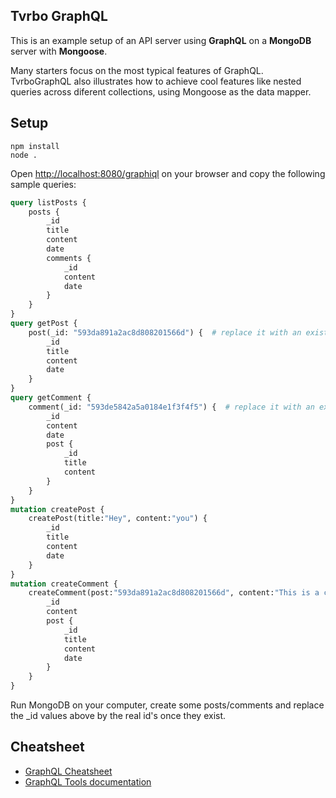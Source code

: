 Tvrbo GraphQL
---

This is an example setup of an API server using **GraphQL** on a **MongoDB** server with **Mongoose**.

Many starters focus on the most typical features of GraphQL. TvrboGraphQL also illustrates how to achieve cool features like nested queries across diferent collections, using Mongoose as the data mapper.

## Setup

	npm install
	node .

Open [http://localhost:8080/graphiql](http://localhost:8080/graphiql) on your browser and copy the following sample queries:

```graphql
query listPosts {
	posts {
		_id
		title
		content
		date
		comments {
			_id
			content
			date
		}
	}
}
query getPost {
	post(_id: "593da891a2ac8d808201566d") {  # replace it with an existing ID
		_id
		title
		content
		date
	}
}
query getComment {
	comment(_id: "593de5842a5a0184e1f3f4f5") {  # replace it with an existing ID
		_id
		content
		date
		post {
			_id
			title
			content
		}
	}
}
mutation createPost {
	createPost(title:"Hey", content:"you") {
		_id
		title
		content
		date
	}
}
mutation createComment {
	createComment(post:"593da891a2ac8d808201566d", content:"This is a comment") {  # replace the post id with an existing ID
		_id
		content
		post {
			_id
			title
			content
			date
		}
	}
}
```

Run MongoDB on your computer, create some posts/comments and replace the _id values above by the real id's once they exist.


## Cheatsheet
* [GraphQL Cheatsheet](https://raw.githubusercontent.com/sogko/graphql-shorthand-notation-cheat-sheet/master/graphql-shorthand-notation-cheat-sheet.png)
* [GraphQL Tools documentation](http://dev.apollodata.com/tools/graphql-tools/resolvers.html)
